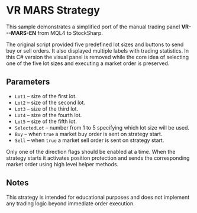 # VR MARS Strategy

This sample demonstrates a simplified port of the manual trading panel **VR---MARS-EN** from MQL4 to StockSharp.

The original script provided five predefined lot sizes and buttons to send buy or sell orders. It also displayed multiple labels with trading statistics. In this C# version the visual panel is removed while the core idea of selecting one of the five lot sizes and executing a market order is preserved.

## Parameters

- `Lot1` – size of the first lot.
- `Lot2` – size of the second lot.
- `Lot3` – size of the third lot.
- `Lot4` – size of the fourth lot.
- `Lot5` – size of the fifth lot.
- `SelectedLot` – number from 1 to 5 specifying which lot size will be used.
- `Buy` – when `true` a market buy order is sent on strategy start.
- `Sell` – when `true` a market sell order is sent on strategy start.

Only one of the direction flags should be enabled at a time. When the strategy starts it activates position protection and sends the corresponding market order using high level helper methods.

## Notes

This strategy is intended for educational purposes and does not implement any trading logic beyond immediate order execution.
